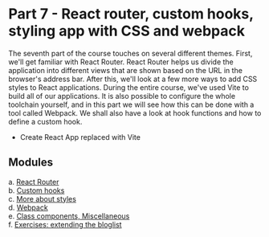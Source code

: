 # Part 7 - React router, custom hooks, styling app with CSS and webpack

The seventh part of the course touches on several different themes. First, we'll get familiar with React Router. React Router helps us divide the application into different views that are shown based on the URL in the browser's address bar. After this, we'll look at a few more ways to add CSS styles to React applications. During the entire course, we've used Vite to build all of our applications. It is also possible to configure the whole toolchain yourself, and in this part we will see how this can be done with a tool called Webpack. We shall also have a look at hook functions and how to define a custom hook.


- Create React App replaced with Vite

## Modules

a. [React Router](https://fullstackopen.com/en/part7/react_router)  
b. [Custom hooks](https://fullstackopen.com/en/part7/custom_hooks)  
c. [More about styles](https://fullstackopen.com/en/part7/more_about_styles)  
d. [Webpack](https://fullstackopen.com/en/part7/webpack)  
e. [Class components, Miscellaneous](https://fullstackopen.com/en/part7/class_components_miscellaneous)  
f. [Exercises: extending the bloglist](https://fullstackopen.com/en/part7/exercises_extending_the_bloglist)

